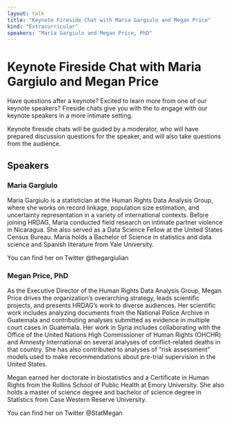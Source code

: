 ```yaml
---
layout: talk
title: "Keynote Fireside Chat with Maria Gargiulo and Megan Price"
kind: "Extracurricular"
speakers: "Maria Gargiulo and Megan Price, PhD"
---
```


# Keynote Fireside Chat with Maria Gargiulo and Megan Price

Have questions after a keynote? Excited to learn more from one of our keynote speakers? Fireside chats give you with the to engage with our keynote speakers in a more intimate setting.

Keynote fireside chats will be guided by a moderator, who will have prepared discussion questions for the speaker, and will also take questions from the audience.

## Speakers

### Maria Gargiulo

Maria Gargiulo is a statistician at the Human Rights Data Analysis Group, where she works on record linkage, population size estimation, and uncertainty representation in a variety of international contexts. Before joining HRDAG, Maria conducted field research on intimate partner violence in Nicaragua. She also served as a Data Science Fellow at the United States Census Bureau. Maria holds a Bachelor of Science in statistics and data science and Spanish literature from Yale University.

You can find her on Twitter @thegargiulian

### Megan Price, PhD

As the Executive Director of the Human Rights Data Analysis Group, Megan Price drives the organization’s overarching strategy, leads scientific projects, and presents HRDAG’s work to diverse audiences. Her scientific work includes analyzing documents from the National Police Archive in Guatemala and contributing analyses submitted as evidence in multiple court cases in Guatemala. Her work in Syria includes collaborating with the Office of the United Nations High Commissioner of Human Rights (OHCHR) and Amnesty International on several analyses of conflict-related deaths in that country. She has also contributed to analyses of “risk assessment” models used to make recommendations about pre-trial supervision in the United States.

Megan earned her doctorate in biostatistics and a Certificate in Human Rights from the Rollins School of Public Health at Emory University. She also holds a master of science degree and bachelor of science degree in Statistics from Case Western Reserve University.

You can find her on Twitter @StatMegan

